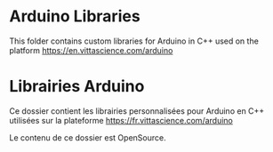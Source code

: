 # Arduino Libraries
This folder contains custom libraries for Arduino in C++ used on the platform https://en.vittascience.com/arduino

# Librairies Arduino
Ce dossier contient les librairies personnalisées pour Arduino en C++ utilisées sur la plateforme https://fr.vittascience.com/arduino

Le contenu de ce dossier est OpenSource.
